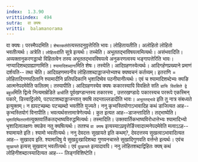 ```yaml
---
index:  1.3.90
vrittiindex:  494
sutra:  वा क्यषः
vritti:  balamanorama 
---
```


वा क्यषः। परस्मैपदमिति। `शेषात्कर्तरी`त्यस्तदनुवृत्तेरिति भावः। लोहितायतीति। अलोहितो लोहितो भवतीत्यर्थः। अत्रेति। `लोहितादी`ति सूत्रे इत्यर्थः। तच्चेति। अभूततद्भाविषयत्वमित्यर्थः। असंभवादिति। अव्यक्तानुकरणड्डाचो विहितत्वेन तस्य अभूततद्भावविषयत्वे अनुकरणत्वस्य भङ्गापत्तेरिति भावः। नाप्यादिशब्दग्राह्याणामिति। `श्यामादिशब्दाना`मिति शेषः। तस्येति। आदिग्रहणस्येत्यर्थः। आदिगर्हणप्रख्याने प्रमाणं दर्शयति-- तथा चेति। आदिग्रहणमपनीय लोहितशब्दाड्डाजन्तेभ्यश्च क्यष्वचनं कर्तव्यम्। इतराणि = लोहितादिगणपठितानि श्यामादीनि प्रतिपदिकानि भृशादिष्वेव पठनीयानीत्यर्थः। एवं च श्यामादिशब्देभ्यः क्यङि आत्मनेपदमेवेति फलितम्। तस्यापीति। आदिग्रहणस्येव क्यषः ककारस्यापि विवक्षिते सति `डाचि विवक्षिते द्वे बहुल`मिति द्वित्वे नित्यमाम्रेडिते `डाची`ति पूर्वखण्डान्तस्य तकारस्य , उत्तरखण्डादेः पकारस्यच पररूपे एकस्मिन् पकारे, डित्त्वाट्टिलोपे, पटपटाशब्दाड्डाजन्तात् क्यषि तदन्ताल्लडादीति भावः। `अभूततद्भावे` इति तु नात्र संबध्यते इत्युक्तम्। न ह्यपटच्छब्दः पटच्छब्दो भवतीति युज्यते। ननु कृभ्वस्तियोगाऽभावादिह कथं डाजित्यत आह-- कृभ्वस्तियोगं विनापीति। भवत्यर्थसत्तामात्रेणेत्यर्थः। कुत इत्यत आह--डाजन्तादिति। तद्भाष्येति। `भृशादिष्वितराणी`त्युक्तवार्तिकतद्भाष्यविरुद्धमित्यर्थः। तस्मादिति। उक्तवार्तिकभाष्यविरोधात्तेभ्यः श्यामादिभ्यो भृशादित्वलक्षणः क्यङेव नतु क्यषित्यर्थः। ततश्च `वा क्यषः` इत्यस्याऽप्रवृत्तेर्ङित्त्वादात्मनेपदमेवेति मत्वाऽऽह-- श्यामायते इति। श्यामो भवतीत्यर्थः। ननु देवदत्तः सुखायते इति कथम्?, देवदत्तस्य सुखत्वाऽभावादित्यत आह-- सुखादय इति. श्यामादिषु ये सुखदुःखादिशब्दा गुणवनचास्ते सुखादिगुणवति वर्त्तन्ते इत्यर्थः। एवंच `सुखायते` इत्यस् सुखवान् भवतीत्यर्थः। एवं `दुखायते` इत्यादावपि। ननु लोहितशब्दाद्विहितः क्यष् कथं लोहिनीशब्दात्स्यादित्यत आह--- लिङ्गविशिष्टेति।

